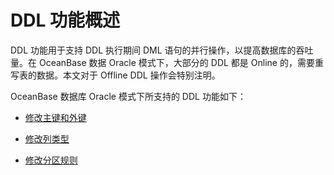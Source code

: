 # DDL 功能概述 

DDL 功能用于支持 DDL 执行期间 DML 语句的并行操作，以提高数据库的吞吐量。在 OceanBase 数据 Oracle 模式下，大部分的 DDL 都是 Online 的，需要重写表的数据。本文对于 Offline DDL 操作会特别注明。

OceanBase 数据库 Oracle 模式下所支持的 DDL 功能如下：

* [修改主键和外键](../10.ddl-function-1/2.modify-a-primary-key-and-foreign-key.md)

  

* [修改列类型](../10.ddl-function-1/3.column-type-related-operations-1.md)

  

* [修改分区规则](../10.ddl-function-1/5.partition-related-operations-1.md)

  



